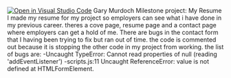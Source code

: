 [![Open in Visual Studio Code](https://classroom.github.com/assets/open-in-vscode-c66648af7eb3fe8bc4f294546bfd86ef473780cde1dea487d3c4ff354943c9ae.svg)](https://classroom.github.com/online_ide?assignment_repo_id=7789637&assignment_repo_type=AssignmentRepo)
Gary Murdoch
Milestone project: My Resume
I made my resume for my project so employers can see what i have done in my previous career.
theres a cove page, resume page and a contact page where employers can get a hold of me.
There are bugs in the contact form that I having been trying to fix but ran out of time. 
the code is commented out because it is stopping the other code in my project from working.
the list of bugs are:
-Uncaught TypeError: Cannot read properties of null (reading 'addEventListener')
-scripts.js:11 Uncaught ReferenceError: value is not defined
    at HTMLFormElement.<anonymous>